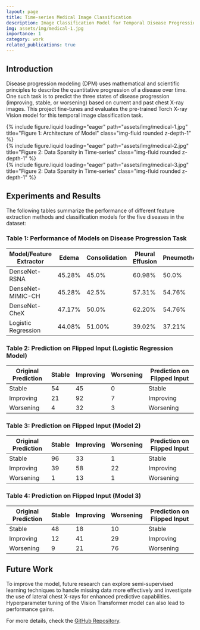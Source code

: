 ```yaml
---
layout: page
title: Time-series Medical Image Classification
description: Image Classification Model for Temporal Disease Progression of Chest X-ray dataset
img: assets/img/medical-1.jpg
importance: 1
category: work
related_publications: true
---
```


## Introduction

Disease progression modeling (DPM) uses mathematical and scientific principles to describe the quantitative progression of a disease over time. One such task is to predict the three states of disease progression (improving, stable, or worsening) based on current and past chest X-ray images. This project fine-tunes and evaluates the pre-trained Torch X-ray Vision model for this temporal image classification task.

<div class="row">
    <div class="col-sm mt-3 mt-md-0">
        {% include figure.liquid loading="eager" path="assets/img/medical-1.jpg" title="Figure 1: Architecture of Model" class="img-fluid rounded z-depth-1" %}
    </div>
    <div class="col-sm mt-3 mt-md-0">
        {% include figure.liquid loading="eager" path="assets/img/medical-2.jpg" title="Figure 2: Data Sparsity in Time-series" class="img-fluid rounded z-depth-1" %}
    </div>
    <div class="col-sm mt-3 mt-md-0">
        {% include figure.liquid loading="eager" path="assets/img/medical-3.jpg" title="Figure 2: Data Sparsity in Time-series" class="img-fluid rounded z-depth-1" %}
    </div>
</div>

## Experiments and Results

The following tables summarize the performance of different feature extraction methods and classification models for the five diseases in the dataset:

### Table 1: Performance of Models on Disease Progression Task

| **Model/Feature Extractor** | **Edema** | **Consolidation** | **Pleural Effusion** | **Pneumothorax** | **Pneumonia** | **Average Accuracy** |
|----------------------------|-----------|-------------------|----------------------|------------------|--------------|---------------------|
| DenseNet-RSNA               | 45.28%    | 45.0%             | 60.98%               | 50.0%            | 61.70%       | 53.70%              |
| DenseNet-MIMIC-CH           | 45.28%    | 42.5%             | 57.31%               | 54.76%           | 63.83%       | 53.40%              |
| DenseNet-CheX               | 47.17%    | 50.0%             | 62.20%               | 54.76%           | 63.83%       | 56.40%              |
| Logistic Regression         | 44.08%    | 51.00%            | 39.02%               | 37.21%           | 56.13%       | 45.49%              |

### Table 2: Prediction on Flipped Input (Logistic Regression Model)

| **Original Prediction**  | **Stable** | **Improving** | **Worsening** | **Prediction on Flipped Input** |
|--------------------------|------------|---------------|---------------|---------------------------------|
| Stable                   | 54         | 45            | 0             | Stable                          |
| Improving                | 21         | 92            | 7             | Improving                       |
| Worsening                | 4          | 32            | 3             | Worsening                       |

### Table 3: Prediction on Flipped Input (Model 2)

| **Original Prediction**  | **Stable** | **Improving** | **Worsening** | **Prediction on Flipped Input** |
|--------------------------|------------|---------------|---------------|---------------------------------|
| Stable                   | 96         | 33            | 1             | Stable                          |
| Improving                | 39         | 58            | 22            | Improving                       |
| Worsening                | 1          | 13            | 1             | Worsening                       |

### Table 4: Prediction on Flipped Input (Model 3)

| **Original Prediction**  | **Stable** | **Improving** | **Worsening** | **Prediction on Flipped Input** |
|--------------------------|------------|---------------|---------------|---------------------------------|
| Stable                   | 48         | 18            | 10            | Stable                          |
| Improving                | 12         | 41            | 29            | Improving                       |
| Worsening                | 9          | 21            | 76            | Worsening                       |

## Future Work

To improve the model, future research can explore semi-supervised learning techniques to handle missing data more effectively and investigate the use of lateral chest X-rays for enhanced predictive capabilities. Hyperparameter tuning of the Vision Transformer model can also lead to performance gains.

For more details, check the [GitHub Repository](https://github.com/vaibhavg152/TimeSeriesMedicalImageClassification).